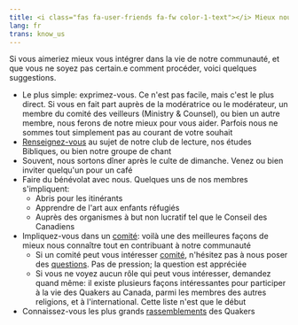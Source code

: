 ```yaml
---
title: <i class="fas fa-user-friends fa-fw color-1-text"></i> Mieux nous connaître
lang: fr
trans: know_us
---
```

Si vous aimeriez mieux vous intégrer dans la vie de notre communauté, et que vous ne soyez pas certain.e comment procéder, voici quelques suggestions.
* Le plus simple: exprimez-vous. Ce n'est pas facile, mais c'est le plus direct. Si vous en fait part auprès de la modératrice ou le modérateur, un membre du comité des veilleurs (Ministry & Counsel), ou bien un autre membre, nous ferons de notre mieux pour vous aider. Parfois nous ne sommes tout simplement pas au courant de votre souhait
* [Renseignez-vous](/contact-fr.html) au sujet de notre club de lecture, nos études Bibliques, ou bien notre groupe de chant
* Souvent, nous sortons dîner après le culte de dimanche. Venez ou bien inviter quelqu'un pour un café
* Faire du bénévolat avec nous. Quelques uns de nos membres s'impliquent:
  * Abris pour les itinérants
  * Apprendre de l'art aux enfants réfugiés
  * Auprès des organismes à but non lucratif tel que le Conseil des Canadiens
* Impliquez-vous dans un [comité](/nouveau/comités): voilà une des meilleures façons de mieux nous connaître tout en contribuant à notre communauté
  * Si un comité peut vous intéresser [comité](/nouveau/comités), n'hésitez pas à nous poser des [questions](/contact-fr). Pas de pression; la question est appréciée
  * Si vous ne voyez aucun rôle qui peut vous intéresser, demandez quand même: il existe plusieurs façons intéressantes pour participer à la vie des Quakers au Canada, parmi les membres des autres religions, et à l'international. Cette liste n'est que le début
* Connaissez-vous les plus grands [rassemblements](/nouveau/rassemblements) des Quakers
